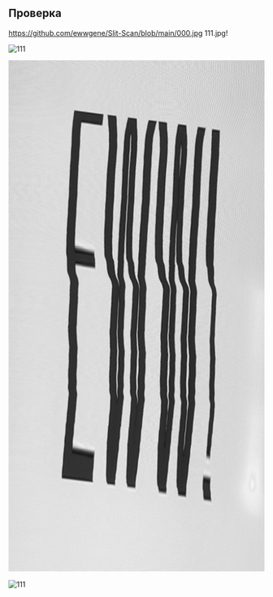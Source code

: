 
## Проверка
https://github.com/ewwgene/Slit-Scan/blob/main/000.jpg
111.jpg!

![111](https://github.com/ewwgene/Slit-Scan/blob/main/000.jpg)

![111](111.jpg)

![111](https://user-images.githubusercontent.com/33371607/220495545-d6f5ba6f-ffa6-4ef1-988d-028a6322d236.jpg)
